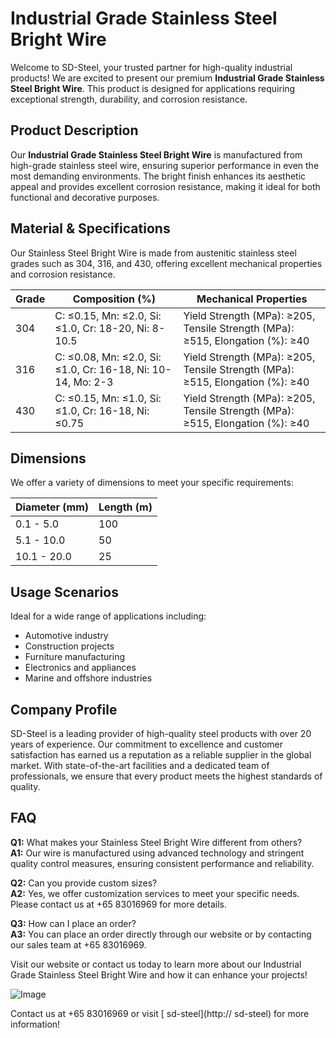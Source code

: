 # Industrial Grade Stainless Steel Bright Wire

Welcome to SD-Steel, your trusted partner for high-quality industrial products! We are excited to present our premium **Industrial Grade Stainless Steel Bright Wire**. This product is designed for applications requiring exceptional strength, durability, and corrosion resistance.

## Product Description
Our **Industrial Grade Stainless Steel Bright Wire** is manufactured from high-grade stainless steel wire, ensuring superior performance in even the most demanding environments. The bright finish enhances its aesthetic appeal and provides excellent corrosion resistance, making it ideal for both functional and decorative purposes.

## Material & Specifications
Our Stainless Steel Bright Wire is made from austenitic stainless steel grades such as 304, 316, and 430, offering excellent mechanical properties and corrosion resistance.

| Grade | Composition (%) | Mechanical Properties |
|-------|-----------------|------------------------|
| 304   | C: ≤0.15, Mn: ≤2.0, Si: ≤1.0, Cr: 18-20, Ni: 8-10.5 | Yield Strength (MPa): ≥205, Tensile Strength (MPa): ≥515, Elongation (%): ≥40 |
| 316   | C: ≤0.08, Mn: ≤2.0, Si: ≤1.0, Cr: 16-18, Ni: 10-14, Mo: 2-3 | Yield Strength (MPa): ≥205, Tensile Strength (MPa): ≥515, Elongation (%): ≥40 |
| 430   | C: ≤0.15, Mn: ≤1.0, Si: ≤1.0, Cr: 16-18, Ni: ≤0.75 | Yield Strength (MPa): ≥205, Tensile Strength (MPa): ≥515, Elongation (%): ≥40 |

## Dimensions
We offer a variety of dimensions to meet your specific requirements:

| Diameter (mm) | Length (m) |
|---------------|------------|
| 0.1 - 5.0     | 100        |
| 5.1 - 10.0    | 50         |
| 10.1 - 20.0   | 25         |

## Usage Scenarios
Ideal for a wide range of applications including:
- Automotive industry
- Construction projects
- Furniture manufacturing
- Electronics and appliances
- Marine and offshore industries

## Company Profile
SD-Steel is a leading provider of high-quality steel products with over 20 years of experience. Our commitment to excellence and customer satisfaction has earned us a reputation as a reliable supplier in the global market. With state-of-the-art facilities and a dedicated team of professionals, we ensure that every product meets the highest standards of quality.

## FAQ
**Q1:** What makes your Stainless Steel Bright Wire different from others?  
**A1:** Our wire is manufactured using advanced technology and stringent quality control measures, ensuring consistent performance and reliability.

**Q2:** Can you provide custom sizes?  
**A2:** Yes, we offer customization services to meet your specific needs. Please contact us at +65 83016969 for more details.

**Q3:** How can I place an order?  
**A3:** You can place an order directly through our website or by contacting our sales team at +65 83016969.

Visit our website or contact us today to learn more about our Industrial Grade Stainless Steel Bright Wire and how it can enhance your projects!

![Image](https://github.com/user-attachments/assets/2567258e-e124-4816-932d-1809bd27ef0b)

Contact us at +65 83016969 or visit [ sd-steel](http:// sd-steel) for more information!